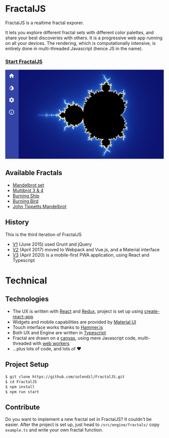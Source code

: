 # FractalJS

FractalJS is a realtime fractal exporer.

It lets you explore different fractal sets with different color palettes, and share your best discoveries with others. It is a progressive web app running on all your devices. The rendering, which is computationally intensive, is entirely done in multi-threaded Javascript (hence JS in the name).

### [Start FractalJS](http://solendil.github.io/fractaljs/)
![Start FractalJS](/public/screen.png?raw=true "FractalJS")

## Available Fractals

* [Mandelbrot set](https://en.wikipedia.org/wiki/Mandelbrot_set)
* [Multibrot 3 & 4](https://en.wikipedia.org/wiki/Multibrot_set)
* [Burning Ship](https://en.wikipedia.org/wiki/Burning_Ship_fractal)
* [Burning Bird](http://v.rentalserver.jp/morigon.jp/Repository/SUBI0/SUBI_BurningBird2_e.html)
* [John Tippetts Mandelbrot](http://paulbourke.net/fractals/tippetts/)

## History

This is the third iteration of FractalJS
* [V1](https://solendil.github.io/fractaljs-v1) (June 2015) used Grunt and jQuery
* [V2](https://solendil.github.io/fractaljs-v2) (April 2017) moved to Webpack and Vue.js, and a Material interface
* [V3](https://solendil.github.io/fractaljs) (April 2020) is a mobile-first PWA application, using React and Typescript

# Technical

## Technologies

* The UX is written with [React](https://reactjs.org/) and [Redux](https://redux-toolkit.js.org/), project is set up using [create-react-app](https://create-react-app.dev/)
* Widgets and mobile capabilities are provided by [Material UI](https://material-ui.com/)
* Touch interface works thanks to [Hammer.js](https://hammerjs.github.io/)
* Both UX and Engine are written in [Typescript](https://www.typescriptlang.org/)
* Fractal are drawn on a [canvas](https://developer.mozilla.org/en-US/docs/Web/API/Canvas_API), using mere Javascript code, multi-threaded with [web workers](https://developer.mozilla.org/en-US/docs/Web/API/Web_Workers_API/Using_web_workers)
* ...plus lots of code, and lots of :heart:

## Project Setup

```
$ git clone https://github.com/solendil/FractalJS.git
$ cd FractalJS
$ npm install
$ npm run start
```

## Contribute

Do you want to implement a new fractal set in FractalJS? It couldn't be easier. After the project is set up, just head to `/src/engine/fractals/` copy `example.ts` and write your own fractal function.



